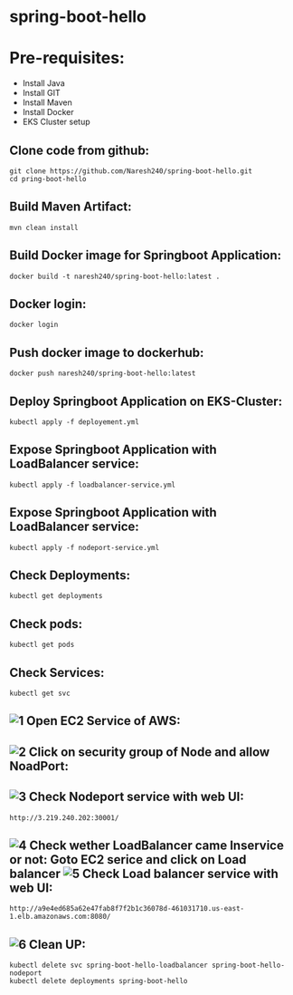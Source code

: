 # spring-boot-hello

# Pre-requisites:
  - Install Java
  - Install GIT
  - Install Maven
  - Install Docker
  - EKS Cluster setup
  
Clone code from github:
-------------
    git clone https://github.com/Naresh240/spring-boot-hello.git
    cd pring-boot-hello
Build Maven Artifact:
------------
    mvn clean install
Build Docker image for Springboot Application:
------------
    docker build -t naresh240/spring-boot-hello:latest .
Docker login:
-------
    docker login
Push docker image to dockerhub:
--------
    docker push naresh240/spring-boot-hello:latest
Deploy Springboot Application on EKS-Cluster:
------------
    kubectl apply -f deployement.yml
Expose Springboot Application with LoadBalancer service:
-----------
    kubectl apply -f loadbalancer-service.yml
Expose Springboot Application with LoadBalancer service:
-----------
    kubectl apply -f nodeport-service.yml
Check Deployments:
--------
    kubectl get deployments
Check pods:
--------
    kubectl get pods
Check Services:
--------
    kubectl get svc
![1](https://user-images.githubusercontent.com/63221837/82745663-9ba99100-9da4-11ea-8eb3-7f61b960e1d5.png)
Open EC2 Service of AWS:
------------
![2](https://user-images.githubusercontent.com/63221837/82745664-9ba99100-9da4-11ea-927a-e5f3c5181a51.png)
Click on security group of Node and allow NoadPort:
------------
![3](https://user-images.githubusercontent.com/63221837/82745665-9c422780-9da4-11ea-8f5b-bd211e41da68.png)
Check Nodeport service with web UI:
----------
    http://3.219.240.202:30001/
![4](https://user-images.githubusercontent.com/63221837/82745666-9cdabe00-9da4-11ea-9f1a-3e1e62a3117f.png)
Check wether LoadBalancer came Inservice or not:
Goto EC2 serice and click on Load balancer
![5](https://user-images.githubusercontent.com/63221837/82745659-99dfcd80-9da4-11ea-9984-9df224e7d338.png)
Check Load balancer service with web UI:
--------------
    http://a9e4ed685a62e47fab8f7f2b1c36078d-461031710.us-east-1.elb.amazonaws.com:8080/
![6](https://user-images.githubusercontent.com/63221837/82745662-9b10fa80-9da4-11ea-847f-3a1eeef251be.png)
Clean UP:
------
    kubectl delete svc spring-boot-hello-loadbalancer spring-boot-hello-nodeport
    kubectl delete deployments spring-boot-hello
